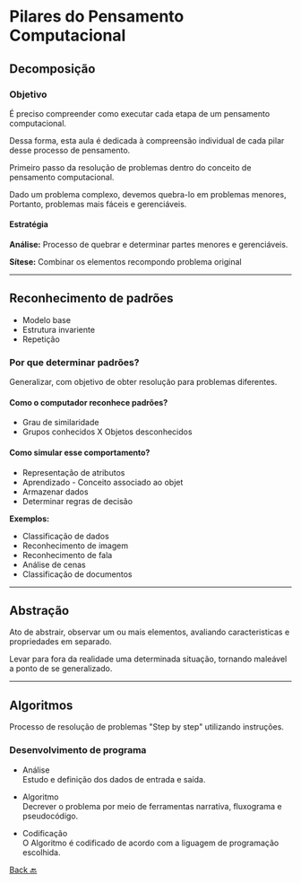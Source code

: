 # Pilares do Pensamento Computacional
## Decomposição
### Objetivo
É preciso compreender como executar cada etapa de um pensamento computacional.

Dessa forma, esta aula é dedicada à compreensão individual de cada pilar desse processo de pensamento.

Primeiro passo da resolução de problemas dentro do conceito de pensamento computacional.

Dado um problema complexo, devemos quebra-lo em problemas menores, Portanto, problemas mais fáceis e gerenciáveis.

#### Estratégia
**Análise:** Processo de quebrar e determinar partes menores e gerenciáveis.

**Sítese:** Combinar os elementos recompondo problema original

---
## Reconhecimento de padrões
* Modelo base
* Estrutura invariente
* Repetição

### Por que determinar padrões?
Generalizar, com objetivo de obter resolução para problemas diferentes.

#### Como o computador reconhece padrões? 
* Grau de similaridade
* Grupos conhecidos X Objetos desconhecidos
#### Como simular esse comportamento?
* Representação de atributos
* Aprendizado - Conceito associado ao objet
* Armazenar dados
* Determinar regras de decisão

**Exemplos:**
* Classificação de dados
* Reconhecimento de imagem
* Reconhecimento de fala
* Análise de cenas
* Classificação de documentos

___
## Abstração
Ato de abstrair, observar um ou mais elementos, avaliando caracteristicas e propriedades em separado.

Levar para fora da realidade uma determinada situação, tornando maleável a ponto de se generalizado.

___
## Algoritmos
Processo de resolução de problemas "Step by step" utilizando instruções.

### Desenvolvimento de programa
* Análise\
Estudo e definição dos dados de entrada e saída.

* Algoritmo\
Decrever o problema por meio de ferramentas narrativa, fluxograma e pseudocódigo.

* Codificação\
O Algoritmo é codificado de acordo com a liguagem de programação escolhida.

[Back :back:](../README.md)
